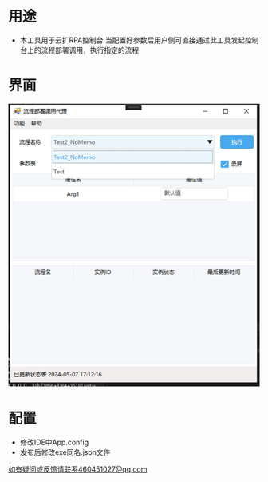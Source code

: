 # 用途
- 本工具用于云扩RPA控制台 当配置好参数后用户侧可直接通过此工具发起控制台上的流程部署调用，执行指定的流程

# 界面

![image](https://github.com/qq460451027/Encoo.ConsoleExecuteAgent/blob/main/Resources/UI.png)

# 配置
- 修改IDE中App.config
- 发布后修改exe同名.json文件
  
如有疑问或反馈请联系460451027@qq.com
